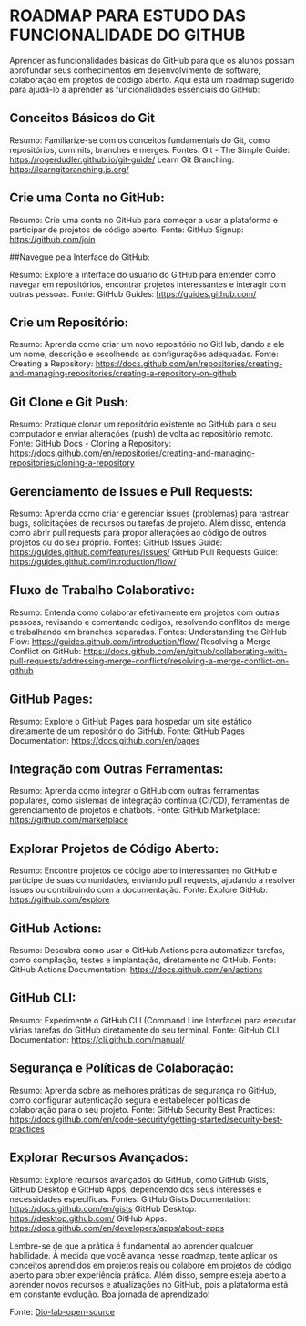 # ROADMAP PARA ESTUDO DAS FUNCIONALIDADE DO GITHUB


Aprender as funcionalidades básicas do GitHub para que os alunos possam aprofundar seus conhecimentos em desenvolvimento de software, colaboração em projetos de código aberto. Aqui está um roadmap sugerido para ajudá-lo a aprender as funcionalidades essenciais do GitHub:

## Conceitos Básicos do Git

Resumo: Familiarize-se com os conceitos fundamentais do Git, como repositórios, commits, branches e merges.
Fontes:
Git - The Simple Guide: https://rogerdudler.github.io/git-guide/
Learn Git Branching: https://learngitbranching.js.org/

## Crie uma Conta no GitHub:

Resumo: Crie uma conta no GitHub para começar a usar a plataforma e participar de projetos de código aberto.
Fonte: GitHub Signup: https://github.com/join

##Navegue pela Interface do GitHub:

Resumo: Explore a interface do usuário do GitHub para entender como navegar em repositórios, encontrar projetos interessantes e interagir com outras pessoas.
Fonte: GitHub Guides: https://guides.github.com/

## Crie um Repositório:

Resumo: Aprenda como criar um novo repositório no GitHub, dando a ele um nome, descrição e escolhendo as configurações adequadas.
Fonte: Creating a Repository: https://docs.github.com/en/repositories/creating-and-managing-repositories/creating-a-repository-on-github

## Git Clone e Git Push:

Resumo: Pratique clonar um repositório existente no GitHub para o seu computador e enviar alterações (push) de volta ao repositório remoto.
Fonte: GitHub Docs - Cloning a Repository: https://docs.github.com/en/repositories/creating-and-managing-repositories/cloning-a-repository

## Gerenciamento de Issues e Pull Requests:

Resumo: Aprenda como criar e gerenciar issues (problemas) para rastrear bugs, solicitações de recursos ou tarefas de projeto. Além disso, entenda como abrir pull requests para propor alterações ao código de outros projetos ou do seu próprio.
Fontes:
GitHub Issues Guide: https://guides.github.com/features/issues/
GitHub Pull Requests Guide: https://guides.github.com/introduction/flow/

## Fluxo de Trabalho Colaborativo:

Resumo: Entenda como colaborar efetivamente em projetos com outras pessoas, revisando e comentando códigos, resolvendo conflitos de merge e trabalhando em branches separadas.
Fontes:
Understanding the GitHub Flow: https://guides.github.com/introduction/flow/
Resolving a Merge Conflict on GitHub: https://docs.github.com/en/github/collaborating-with-pull-requests/addressing-merge-conflicts/resolving-a-merge-conflict-on-github

## GitHub Pages:

Resumo: Explore o GitHub Pages para hospedar um site estático diretamente de um repositório do GitHub.
Fonte: GitHub Pages Documentation: https://docs.github.com/en/pages

## Integração com Outras Ferramentas:

Resumo: Aprenda como integrar o GitHub com outras ferramentas populares, como sistemas de integração contínua (CI/CD), ferramentas de gerenciamento de projetos e chatbots.
Fonte: GitHub Marketplace: https://github.com/marketplace

## Explorar Projetos de Código Aberto:

Resumo: Encontre projetos de código aberto interessantes no GitHub e participe de suas comunidades, enviando pull requests, ajudando a resolver issues ou contribuindo com a documentação.
Fonte: Explore GitHub: https://github.com/explore

## GitHub Actions:

Resumo: Descubra como usar o GitHub Actions para automatizar tarefas, como compilação, testes e implantação, diretamente no GitHub.
Fonte: GitHub Actions Documentation: https://docs.github.com/en/actions

## GitHub CLI:

Resumo: Experimente o GitHub CLI (Command Line Interface) para executar várias tarefas do GitHub diretamente do seu terminal.
Fonte: GitHub CLI Documentation: https://cli.github.com/manual/

## Segurança e Políticas de Colaboração:

Resumo: Aprenda sobre as melhores práticas de segurança no GitHub, como configurar autenticação segura e estabelecer políticas de colaboração para o seu projeto.
Fonte: GitHub Security Best Practices: https://docs.github.com/en/code-security/getting-started/security-best-practices

## Explorar Recursos Avançados:

Resumo: Explore recursos avançados do GitHub, como GitHub Gists, GitHub Desktop e GitHub Apps, dependendo dos seus interesses e necessidades específicas.
Fontes:
GitHub Gists Documentation: https://docs.github.com/en/gists
GitHub Desktop: https://desktop.github.com/
GitHub Apps: https://docs.github.com/en/developers/apps/about-apps

Lembre-se de que a prática é fundamental ao aprender qualquer habilidade. À medida que você avança nesse roadmap, tente aplicar os conceitos aprendidos em projetos reais ou colabore em projetos de código aberto para obter experiência prática. Além disso, sempre esteja aberto a aprender novos recursos e atualizações no GitHub, pois a plataforma está em constante evolução. Boa jornada de aprendizado!

Fonte: [Dio-lab-open-source](https://github.com/digitalinnovationone/dio-lab-open-source/blob/main/utils/git/ROADMAP_GITHUB.md)